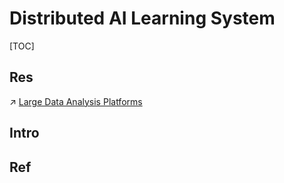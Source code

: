 # Distributed AI Learning System

[TOC]



## Res
↗ [Large Data Analysis Platforms](../../../../../Data%20Science/🧯%20Large%20Data%20Analysis%20Platforms/Large%20Data%20Analysis%20Platforms.md)



## Intro


## Ref

